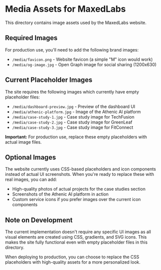 # Media Assets for MaxedLabs

This directory contains image assets used by the MaxedLabs website.

## Required Images

For production use, you'll need to add the following brand images:

- `/media/favicon.png` - Website favicon (a simple "M" icon would work)
- `/media/og-image.jpg` - Open Graph image for social sharing (1200x630)

## Current Placeholder Images

The site requires the following images which currently have empty placeholder files:

- `/media/dashboard-preview.jpg` - Preview of the dashboard UI
- `/media/athenic-platform.jpg` - Image of the Athenic AI platform
- `/media/case-study-1.jpg` - Case study image for TechFusion
- `/media/case-study-2.jpg` - Case study image for GreenLeaf
- `/media/case-study-3.jpg` - Case study image for FitConnect

**Important:** For production use, replace these empty placeholders with actual image files.

## Optional Images

The website currently uses CSS-based placeholders and icon components instead of actual UI screenshots. When you're ready to replace these with real images, you can add:

- High-quality photos of actual projects for the case studies section
- Screenshots of the Athenic AI platform in action
- Custom service icons if you prefer images over the current icon components

## Note on Development

The current implementation doesn't require any specific UI images as all visual elements are created using CSS, gradients, and SVG icons. This makes the site fully functional even with empty placeholder files in this directory.

When deploying to production, you can choose to replace the CSS placeholders with high-quality assets for a more personalized look. 